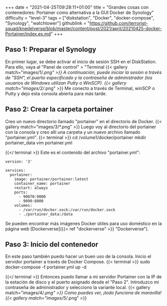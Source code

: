 +++
date = "2021-04-25T09:28:11+01:00"
title = "Grandes cosas con contenedores: Portainer como alternativa a la GUI Docker de Synology"
difficulty = "level-3"
tags = ["diskstation", "Docker", "docker-compose", "Synology", "watchtower"]
githublink = "https://github.com/terrorist-squad/knedelverse/blob/master/content/post/2021/april/20210425-docker-Portainer/index.es.md"
+++

## Paso 1: Preparar el Synology
En primer lugar, se debe activar el inicio de sesión SSH en el DiskStation. Para ello, vaya al "Panel de control" > "Terminal
{{< gallery match="images/1/*.png" >}}
A continuación, puede iniciar la sesión a través de "SSH", el puerto especificado y la contraseña de administrador (los usuarios de Windows utilizan Putty o WinSCP).
{{< gallery match="images/2/*.png" >}}
Me conecto a través de Terminal, winSCP o Putty y dejo esta consola abierta para más tarde.
## Paso 2: Crear la carpeta portainer
Creo un nuevo directorio llamado "portainer" en el directorio de Docker.
{{< gallery match="images/3/*.png" >}}
Luego voy al directorio del portainer con la consola y creo allí una carpeta y un nuevo archivo llamado "portainer.yml".
{{< terminal >}}
cd /volume1/docker/portainer
mkdir portainer_data
vim portainer.yml

{{</ terminal >}}
Este es el contenido del archivo "portainer.yml":
```
version: '3'

services:
  portainer:
    image: portainer/portainer:latest
    container_name: portainer
    restart: always
    ports:
      - 90070:9000
      - 9090:8000
    volumes:
      - /var/run/docker.sock:/var/run/docker.sock
      - ./portainer_data:/data

```
Se pueden encontrar más imágenes Docker útiles para uso doméstico en la página web [Dockerverse]({{< ref "dockerverse" >}} "Dockerverse").
## Paso 3: Inicio del contenedor
En este paso también puedo hacer un buen uso de la consola. Inicio el servidor portainer a través de Docker Compose.
{{< terminal >}}
sudo docker-compose -f portainer.yml up -d

{{</ terminal >}}
Entonces puedo llamar a mi servidor Portainer con la IP de la estación de disco y el puerto asignado desde el "Paso 2". Introduzco mi contraseña de administrador y selecciono la variante local.
{{< gallery match="images/4/*.png" >}}
Como puedes ver, ¡todo funciona de maravilla!
{{< gallery match="images/5/*.png" >}}
